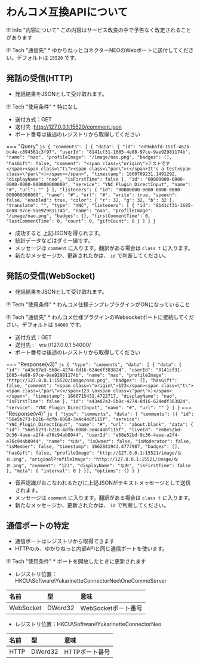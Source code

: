 # わんコメ互換APIについて

!!! Info "内容について"
    この内容はサービス改良の中で予告なく改定されることがあります

!!! Tech "通信先"
    * ゆかりねっとコネクターNEOのWebポートに送付してください。デフォルトは ``15520`` です。

## 発話の受信(HTTP)

* 発話結果をJSONとして受け取れます。

!!! Tech "使用条件"
    * 特になし

* 送付方式：GET
* 送付先 :http://127.0.0.1:15520/comment.json
* ポート番号は後述のレジストリから取得してください

=== "Query"
    ``` js
        {
            "comments": [
                {
                    "data": {
                        "id": "ed9ab6fd-151f-462b-bc4e-c894561c3f97",
                        "userId": "8141cf31-1685-4e88-97ce-9ae92981174b",
                        "name": "nao",
                        "profileImage": "/image/nao.png",
                        "badges": [],
                        "hasGift": false,
                        "comment": "<span class=\"origin\">テストです</span>⁣⁣<span class=\"t\"><span class=\"par\">(</span>It's a test<span class=\"par\">)</span></span>⁣⁣",
                        "timestamp": 1660709231.1491292,
                        "displayName": "nao",
                        "isFirstTime": false
                    },
                    "id": "00000000-0000-0000-0000-000000000000",
                    "service": "YNC_Plugin_DirectInput",
                    "name": "#",
                    "url": ""
                }
            ],
            "listeners": {
                "id": "00000000-0000-0000-0000-000000000000",
                "name": "#",
                "url": "#",
                "write": true,
                "speech": false,
                "enabled": true,
                "color": {
                    "r": 32,
                    "g": 32,
                    "b": 32
                },
                "translate": "",
                "type": "YNC",
                "listeners": [
                    {
                        "id": "8141cf31-1685-4e88-97ce-9ae92981174b",
                        "name": "nao",
                        "profileImage": "/image/nao.png",
                        "badges": {},
                        "firstCommentTime": 0,
                        "lastCommentTime": 0,
                        "count": 0,
                        "giftCount": 0
                    }
                ]
            }
        }
    ```

* 成功すると 上記JSONを得られます。
* 統計データなどはダミー値です。
* メッセージは ``comment`` に入ります。翻訳がある場合は ``class t`` に入ります。
* 新たなメッセージか、更新されたかは、 ``id`` で判断してください。

## 発話の受信(WebSocket)

* 発話結果をJSONとして受け取れます。

!!! Tech "使用条件"
    * わんコメ仕様テンプレプラグインがONになっていること

!!! Tech "通信先"
    * わんコメ仕様プラグインのWebsocketポートに接続してください。デフォルトは ``54000`` です。

* 送付方式：GET
* 送付先 :　ws://127.0.0.1:54000/ 
* ポート番号は後述のレジストリから取得してください

=== "Response(v3)"
    ``` js
        {
            "type": "comments",
            "data": [
                {
                    "data": {
                        "id": "a43e07a3-5b8c-4274-8d16-624edf383824",
                        "userId": "8141cf31-1685-4e88-97ce-9ae92981174b",
                        "name": "nao",
                        "profileImage": "http://127.0.0.1:15520/image/nao.png",
                        "badges": [],
                        "hasGift": false,
                        "comment": "<span class=\"origin\">123</span>⁣⁣<span class=\"t\"><span class=\"par\">(</span>123 \n<span class=\"par\">)</span></span>⁣⁣",
                        "timestamp": 1660715431.4722717,
                        "displayName": "nao",
                        "isFirstTime": false
                    },
                    "id": "a43e07a3-5b8c-4274-8d16-624edf383824",
                    "service": "YNC_Plugin_DirectInput",
                    "name": "#",
                    "url": ""
                }
            ]
        }
    ```
=== "Response(v4)"
    ``` js
        {
        "type": "comments",
        "data": {
            "comments": [{
            "id": "56e5b273-b216-4dfb-808d-3e4c448f115f",
            "service": "YNC_Plugin_DirectInput",
            "name": "#",
            "url": "about.blank",
            "data": {
                "id": "56e5b273-b216-4dfb-808d-3e4c448f115f",
                "liveId": "e68e52bd-9c36-4aee-a2f4-e76c94ab0944",
                "userId": "e68e52bd-9c36-4aee-a2f4-e76c94ab0944",
                "name": "なお",
                "isOwner": false,
                "isModerator": false,
                "isMember": false,
                "timestamp": 1662841943.4777987,
                "badges": [],
                "hasGift": false,
                "profileImage": "http://127.0.0.1:15521/image/なお.png",
                "originalProfileImage": "http://127.0.0.1:15521/image/なお.png",
                "comment": "123",
                "displayName": "なお",
                "isFirstTime": false
            },
            "meta": {
                "interval": 0
            }
            }],
            "options": {}
        }
        }
    ```

* 音声認識がおこなわれるたびに上記JSONがテキストメッセージとして送信されます。
* メッセージは ``comment`` に入ります。翻訳がある場合は ``class t`` に入ります。
* 新たなメッセージか、更新されたかは、 ``id`` で判断してください。

## 通信ポートの特定

* 通信ポートはレジストリから取得できます
* HTTPのみ、ゆかりねっと内部APIと同じ通信ポートを使います。

!!! Tech "使用条件"
    * ポートを開放したときに更新されます

* レジストリ位置：HKCU\Software\YukarinetteConnectorNeo\OneCommeServer

|名前|型|意味|
|:--|:--|:--|
|WebSocket|DWord32|WebSocketポート番号|

* レジストリ位置：HKCU\Software\YukarinetteConnectorNeo

|名前|型|意味|
|:--|:--|:--|
|HTTP|DWord32|HTTPポート番号|
